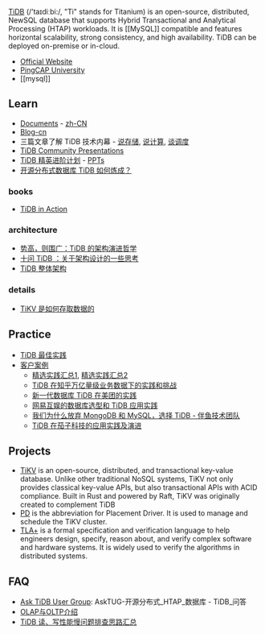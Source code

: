 [TiDB](https://github.com/pingcap/tidb) (/’taɪdiːbi:/, "Ti" stands for Titanium) is an open-source, distributed, NewSQL database that supports Hybrid Transactional and Analytical Processing (HTAP) workloads. It is [[MySQL]] compatible and features horizontal scalability, strong consistency, and high availability. TiDB can be deployed on-premise or in-cloud.

- [Official Website](https://pingcap.com/en/)
- [PingCAP University](https://university.pingcap.com/)
- [[mysql]]



## Learn
- [Documents](https://docs.pingcap.com/tidb/stable) - [zh-CN](https://docs.pingcap.com/zh/tidb/stable)
- [Blog-cn](https://pingcap.com/blog-cn/)
- 三篇文章了解 TiDB 技术内幕 - [说存储](https://pingcap.com/zh/blog/tidb-internal-1), [说计算](https://pingcap.com/zh/blog/tidb-internal-2), [谈调度](https://pingcap.com/zh/blog/tidb-internal-3)
- [TiDB Community Presentations](https://github.com/pingcap/presentations)
- [TiDB 精英进阶计划](https://www.bilibili.com/video/BV1pp4y1X7UQ) - [PPTs](https://github.com/pingcap/presentations/tree/master/TiDB-Elite-Training-Camp)
- [开源分布式数据库 TiDB 如何炼成？](https://www.infoq.cn/article/ufembtvyjwmuqtgwtmci)

### books
- [TiDB in Action](https://book.tidb.io/)

### architecture
- [势高，则围广：TiDB 的架构演进哲学](https://www.infoq.cn/article/Qw_8ubZFgtQlcZmZHBlA)
- [十问 TiDB ：关于架构设计的一些思考](https://pingcap.com/blog-cn/10-questions-tidb-structure/)
- [TiDB 整体架构](https://book.tidb.io/session1/chapter1/tidb-architecture.html)

### details
- [TiKV 是如何存取数据的](https://pingcap.com/blog-cn/how-tikv-store-get-data/)



## Practice
- [TiDB 最佳实践](https://docs.pingcap.com/zh/tidb/stable/tidb-best-practices)
- [客户案例](https://pingcap.com/zh/case/)
  - [精选实践汇总1](https://asktug.com/t/topic/34701), [精选实践汇总2](https://asktug.com/t/topic/69927)
  - [TiDB 在知乎万亿量级业务数据下的实践和挑战](https://zhuanlan.zhihu.com/p/71023604)
  - [新一代数据库 TiDB 在美团的实践](https://tech.meituan.com/2018/11/22/mysql-pingcap-practice.html)
  - [网易互娱的数据库选型和 TiDB 应用实践](https://www.infoq.cn/article/umuBqMCpWWGo4QYMksc0)
  - [我们为什么放弃 MongoDB 和 MySQL，选择 TiDB - 伴鱼技术团队](https://new.qq.com/omn/20200728/20200728A081CU00.html)
  - [TiDB 在茄子科技的应用实践及演进](https://pingcap.com/zh/blog/devcon-2021-shareit)



## Projects
- [TiKV](https://github.com/tikv/tikv) is an open-source, distributed, and transactional key-value database. Unlike other traditional NoSQL systems, TiKV not only provides classical key-value APIs, but also transactional APIs with ACID compliance. Built in Rust and powered by Raft, TiKV was originally created to complement TiDB
- [PD](https://github.com/tikv/pd) is the abbreviation for Placement Driver. It is used to manage and schedule the TiKV cluster.
- [TLA+](https://github.com/pingcap/tla-plus) is a formal specification and verification language to help engineers design, specify, reason about, and verify complex software and hardware systems. It is widely used to verify the algorithms in distributed systems.



## FAQ
- [Ask TiDB User Group](https://asktug.com/): AskTUG-开源分布式_HTAP_数据库 - TiDB_问答
- [OLAP与OLTP介绍](https://developer.aliyun.com/article/345453)
- [TiDB 读、写性能慢问题排查思路汇总](https://asktug.com/t/topic/95104)
